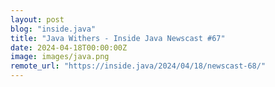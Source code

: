 ```yaml
---
layout: post
blog: "inside.java"
title: "Java Withers - Inside Java Newscast #67"
date: 2024-04-18T00:00:00Z
image: images/java.png
remote_url: "https://inside.java/2024/04/18/newscast-68/"
---
```

